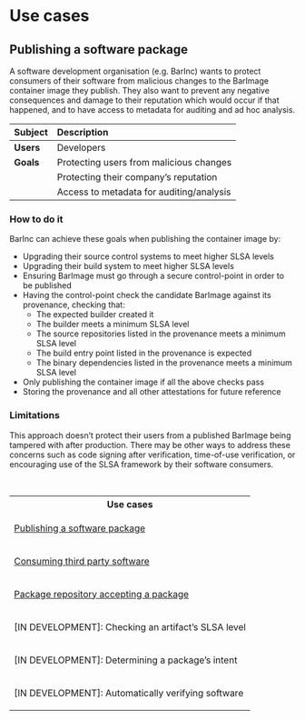 # Use cases

## Publishing a software package

A software development organisation (e.g. BarInc) wants to protect consumers of their software from malicious changes to the BarImage container image they publish. They also want to prevent any negative consequences and  damage to their reputation which would occur if that happened, and to have access to metadata for auditing and ad hoc analysis.

| Subject   | Description                              |
|:----------|:-----------------------------------------|
| **Users** | Developers                               |
| **Goals** | Protecting users from malicious changes  |
|           | Protecting their company’s reputation    |
|           | Access to metadata for auditing/analysis |

### How to do it

BarInc can achieve these goals when publishing the container image by:

-   Upgrading their source control systems to meet higher SLSA levels
-   Upgrading their build system to meet higher SLSA levels
-   Ensuring BarImage must go through a secure control-point in order to be published
-   Having the control-point check the candidate BarImage against its provenance, checking that:
    -   The expected builder created it
    -   The builder meets a minimum SLSA level
    -   The source repositories listed in the provenance meets a minimum SLSA level
    -   The build entry point listed in the provenance is expected
    -   The binary dependencies listed in the provenance meets a minimum SLSA level
-   Only publishing the container image if all the above checks pass
-   Storing the provenance and all other attestations for future reference

### Limitations

This approach doesn’t protect their users from a published BarImage being tampered with after production. There may be other ways to address these concerns such as code signing after verification, time-of-use verification, or encouraging use of the SLSA framework by their software consumers.

<p>&nbsp;</p>
<table class="link-tree">
<th>Use cases</th>
<tr>
<td>

[Publishing a software package](/publishing-a-software-package.md)

</td>
</tr>
<tr>
<td>

[Consuming third party software](/consuming-third-party-software.md)

</td>
</tr>
<tr>
<td>

[Package repository accepting a package](#package-repository-accepting-a-software-package)

</td>
</tr>
<tr>
<td>

[IN DEVELOPMENT]: Checking an artifact’s SLSA level

</td>
</tr>
<tr>
<td>

[IN DEVELOPMENT]: Determining a package’s intent

</td>
</tr>
<td>

[IN DEVELOPMENT]: Automatically verifying software
</td>
</tr>

</table>
